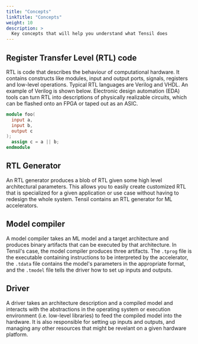 ```yaml
---
title: "Concepts"
linkTitle: "Concepts"
weight: 10
description: >
  Key concepts that will help you understand what Tensil does
---
```


## Register Transfer Level (RTL) code

RTL is code that describes the behaviour of computational hardware. It contains constructs like modules, input and output ports, signals, registers and low-level operations. Typical RTL languages are Verilog and VHDL. An example of Verilog is shown below. Electronic design automation (EDA) tools can turn RTL into descriptions of physically realizable circuits, which can be flashed onto an FPGA or taped out as an ASIC.


```verilog
module foo(
  input a,
  input b,
  output c
);
  assign c = a || b;
endmodule
```

## RTL Generator

An RTL generator produces a blob of RTL given some high level architectural parameters. This allows you to easily create customized RTL
that is specialized for a given application or use case without having to redesign the whole system. Tensil contains an RTL generator for ML accelerators.

## Model compiler

A model compiler takes an ML model and a target architecture and produces binary artifacts that can be executed by that architecture. In Tensil's case, the model
compiler produces three artifacts. The `.tprog` file is the executable containing
instructions to be interpreted by the accelerator, the `.tdata` file contains the model's parameters in the appropriate format, and the `.tmodel` file tells the driver how to set up inputs and outputs.


## Driver

A driver takes an architecture description and a compiled model and interacts with the abstractions in the operating system or execution environment (i.e. low-level libraries) to feed the compiled model into the hardware. It is also responsible for setting up inputs and outputs, and managing any other resources that might be revelant on a given hardware platform.

